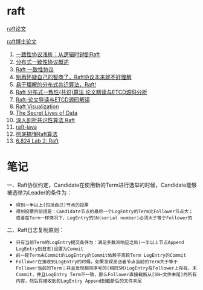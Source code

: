 # raft

[raft论文](https://raft.github.io/raft.pdf)

[raft博士论文](https://web.stanford.edu/~ouster/cgi-bin/papers/OngaroPhD.pdf)

1. [一致性协议浅析：从逻辑时钟到Raft](https://zhuanlan.zhihu.com/p/57109373)
2. [分布式一致性协议概述](https://zhuanlan.zhihu.com/p/130974371)
3. [Raft 一致性协议](https://zhuanlan.zhihu.com/p/29678067)
4. [别再怀疑自己的智商了，Raft协议本来就不好理解](https://zhuanlan.zhihu.com/p/36547283)
5. [易于理解的分布式共识算法，Raft!](https://www.bilibili.com/video/BV1Wy4y1K7zF?from=search&seid=17513827445260524308&spm_id_from=333.337.0.0)
6. [Raft 分布式一致性(共识)算法 论文精读与ETCD源码分析](https://www.bilibili.com/video/BV1CK4y127Lj?from=search&seid=12071754576012314707&spm_id_from=333.337.0.0)
7. [Raft-论文导读与ETCD源码解读](https://hardcore.feishu.cn/docs/doccnMRVFcMWn1zsEYBrbsDf8De)
8. [Raft Visualization](https://raft.github.io/)
9. [The Secret Lives of Data](http://thesecretlivesofdata.com/raft/)
10. [深入剖析共识性算法 Raft](https://xie.infoq.cn/article/e145b0ce120e0ad77495017d6)
11. [raft-java](https://github.com/wenweihu86/raft-java)
12. [彻底搞懂Raft算法](https://www.bilibili.com/video/BV1Ev411t7jh?from=search&seid=8166262473378527174&spm_id_from=333.337.0.0)
13. [6.824 Lab 2: Raft](https://pdos.csail.mit.edu/6.824/labs/lab-raft.html)

# 笔记
一、Raft协议约定，Candidate在使用新的Term进行选举的时候，Candidate能够被选举为Leader的条件为：

* `得到一半以上(包括自己)节点的投票`
* `得到投票的前提是：Candidate节点的最后一个LogEntry的Term比Follower节点大；或者在Term一样情况下，LogEntry的SN(serial number)必须大于等于Follower的`

二、Raft日志复制原则：
* `只有当前Term的LogEntry提交条件为：满足多数派响应之后(一半以上节点Append LogEntry到日志)设置为Commit`
* `前一轮Term未Commit的LogEntry的Commit依赖于高轮Term LogEntry的Commit`
* `Follower在接收到LogEntry的时候，如果发现发送者节点当前的Term大于等于Follower当前的Term；并且发现相同序号的(相同SN)LogEntry在Follower上存在，未Commit，并且LogEntry Term不一致，那么Follower直接截断从[SN~文件末尾)的所有内容，然后将接收到的LogEntry Append到截断后的文件末尾`
